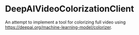 # DeepAIVideoColorizationClient

An attempt to implement a tool for colorizing full video using https://deepai.org/machine-learning-model/colorizer.
